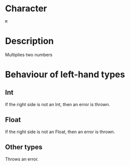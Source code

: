 # Character
`M`

# Description
Multiplies two numbers

# Behaviour of left-hand types
## Int
If the right side is not an Int, then an error is thrown.

## Float
If the right side is not an Float, then an error is thrown.

## Other types
Throws an error.
